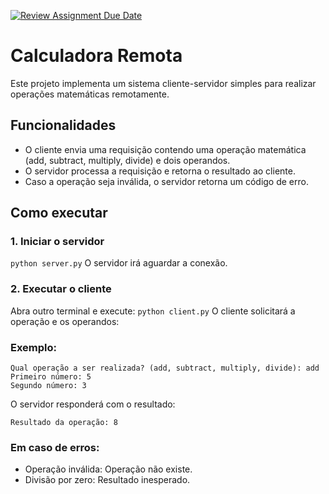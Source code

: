 [![Review Assignment Due Date](https://classroom.github.com/assets/deadline-readme-button-22041afd0340ce965d47ae6ef1cefeee28c7c493a6346c4f15d667ab976d596c.svg)](https://classroom.github.com/a/qjXMgXsV)
# Calculadora Remota

Este projeto implementa um sistema cliente-servidor simples para realizar operações matemáticas remotamente.

## Funcionalidades

* O cliente envia uma requisição contendo uma operação matemática (add, subtract, multiply, divide) e dois operandos.
* O servidor processa a requisição e retorna o resultado ao cliente.
* Caso a operação seja inválida, o servidor retorna um código de erro.

## Como executar
### 1. Iniciar o servidor
``` python server.py ```
O servidor irá aguardar a conexão.
### 2. Executar o cliente
Abra outro terminal e execute:
``` python client.py ```
O cliente solicitará a operação e os operandos:

### Exemplo:
```
Qual operação a ser realizada? (add, subtract, multiply, divide): add
Primeiro número: 5
Segundo número: 3
```
O servidor responderá com o resultado:
```
Resultado da operação: 8
```
### Em caso de erros:
* Operação inválida: Operação não existe.
* Divisão por zero: Resultado inesperado.
